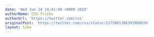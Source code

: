 ```yaml
---
date: 'Wed Jun 24 14:41:49 +0000 2020'
authorName: CSS-Tricks
authorUrl: 'https://twitter.com/css'
originalPost: 'https://twitter.com/css/status/1275801306393980928'
layout: like
---
```

